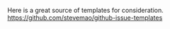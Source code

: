 Here is a great source of templates for consideration.
https://github.com/stevemao/github-issue-templates
